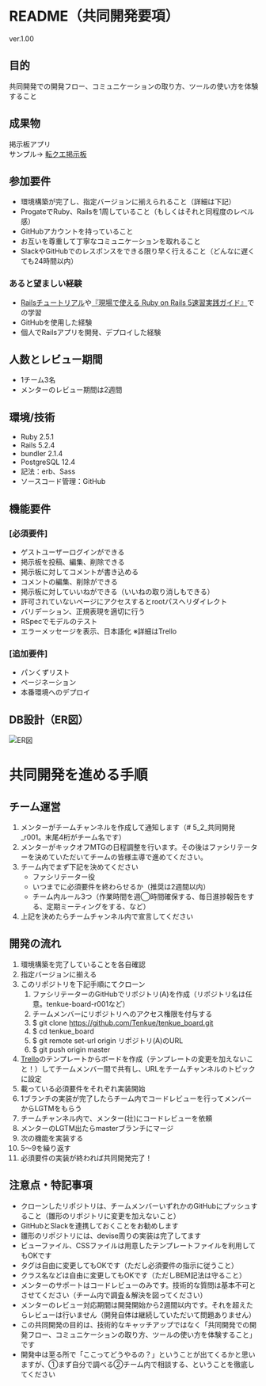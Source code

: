 # README（共同開発要項）
ver.1.00

## 目的
共同開発での開発フロー、コミュニケーションの取り方、ツールの使い方を体験すること

## 成果物
掲示板アプリ  
サンプル→ [転クエ掲示板](https://tenkue-board.herokuapp.com/)

## 参加要件
- 環境構築が完了し、指定バージョンに揃えられること（詳細は下記）
- ProgateでRuby、Railsを1周していること（もしくはそれと同程度のレベル感）
- GitHubアカウントを持っていること
- お互いを尊重して丁寧なコミュニケーションを取れること
- SlackやGitHubでのレスポンスをできる限り早く行えること（どんなに遅くても24時間以内）

### あると望ましい経験
- [Railsチュートリアル](https://railstutorial.jp/)や[『現場で使える Ruby on Rails 5速習実践ガイド』](https://www.amazon.co.jp/dp/4839962227/)での学習
- GitHubを使用した経験
- 個人でRailsアプリを開発、デプロイした経験

## 人数とレビュー期間
- 1チーム3名
- メンターのレビュー期間は2週間

## 環境/技術
- Ruby 2.5.1
- Rails 5.2.4
- bundler 2.1.4
- PostgreSQL 12.4
- 記法：erb、Sass
- ソースコード管理：GitHub

## 機能要件
### [必須要件]
- ゲストユーザーログインができる
- 掲示板を投稿、編集、削除できる
- 掲示板に対してコメントが書き込める
- コメントの編集、削除ができる
- 掲示板に対していいねができる（いいねの取り消しもできる）
- 許可されていないページにアクセスするとrootパスへリダイレクト
- バリデーション、正規表現を適切に行う
- RSpecでモデルのテスト
- エラーメッセージを表示、日本語化
※詳細はTrello  

### [追加要件]
- パンくずリスト
- ページネーション 
- 本番環境へのデプロイ

## DB設計（ER図）
![ER図](https://user-images.githubusercontent.com/61058448/90863771-98856780-e3ca-11ea-8ec0-2a2b766ffec4.png)

# 共同開発を進める手順
## チーム運営
1. メンターがチームチャンネルを作成して通知します（# 5_2_共同開発_r001。末尾4桁がチーム名です）
1. メンターがキックオフMTGの日程調整を行います。その後はファシリテーターを決めていただいてチームの皆様主導で進めてください。
1. チーム内でまず下記を決めてください
    - ファシリテーター役
    - いつまでに必須要件を終わらせるか（推奨は2週間以内）
    - チーム内ルール3つ（作業時間を週◯時間確保する、毎日進捗報告をする、定期ミーティングをする、など）
1. 上記を決めたらチームチャンネル内で宣言してください

## 開発の流れ
1. 環境構築を完了していることを各自確認
1. 指定バージョンに揃える
1. このリポジトリを下記手順にてクローン
    1. ファシリテーターのGitHubでリポジトリ(A)を作成（リポジトリ名は任意。tenkue-board-r001など）
    1. チームメンバーにリポジトリへのアクセス権限を付与する
    1. $ git clone https://github.com/Tenkue/tenkue_board.git
    1. $ cd tenkue_board
    1. $ git remote set-url origin リポジトリ(A)のURL
    1. $ git push origin master
1. [Trello](https://trello.com/b/ZEmfa89s/%E8%BB%A2%E3%82%AF%E3%82%A8%E5%85%B1%E5%90%8C%E9%96%8B%E7%99%BAissues%EF%BC%88%E3%83%86%E3%83%B3%E3%83%97%E3%83%AC%E3%83%BC%E3%83%88%EF%BC%89/user18257938/recommend)のテンプレートからボードを作成（テンプレートの変更を加えないこと！）してチームメンバー間で共有し、URLをチームチャンネルのトピックに設定
1. 載っている必須要件をそれぞれ実装開始
1. 1ブランチの実装が完了したらチーム内でコードレビューを行ってメンバーからLGTMをもらう
1. チームチャンネル内で、メンター(壮)にコードレビューを依頼
1. メンターのLGTM出たらmasterブランチにマージ
1. 次の機能を実装する
1. 5〜9を繰り返す
1. 必須要件の実装が終われば共同開発完了！

## 注意点・特記事項
- クローンしたリポジトリは、チームメンバーいずれかのGitHubにプッシュすること（雛形のリポジトリに変更を加えないこと）
- GitHubとSlackを連携しておくことをお勧めします
- 雛形のリポジトリには、devise周りの実装は完了してます
- ビューファイル、CSSファイルは用意したテンプレートファイルを利用してもOKです
- タグは自由に変更してもOKです（ただし必須要件の指示に従うこと）
- クラス名などは自由に変更してもOKです（ただしBEM記法は守ること）
- メンターのサポートはコードレビューのみです。技術的な質問は基本不可とさせてください（チーム内で調査＆解決を図ってください）
- メンターのレビュー対応期間は開発開始から2週間以内です。それを超えたらレビューは行いません（開発自体は継続していただいて問題ありません）
- この共同開発の目的は、技術的なキャッチアップではなく「共同開発での開発フロー、コミュニケーションの取り方、ツールの使い方を体験すること」です
- 開発中は至る所で「ここってどうやるの？」ということが出てくるかと思いますが、①まず自分で調べる②チーム内で相談する、ということを徹底してください
